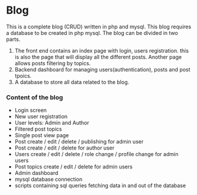 # Blog

This is a complete blog (CRUD) written in php and mysql. This blog requires a database to be created in php mysql. The blog can be divided in two parts. 
1.  The front end contains an index page with login, users registration. this is also the page that will display all the different posts. Another page allows posts filtering by topics.
2. Backend dashboard for managing users(authentication), posts and post tpoics.
3. A database to store all data related to the blog.

### Content of the blog
* Login screen
* New user registration 
* User levels: Admin and Author
* Filtered post topics
* Single post view page
* Post create / edit / delete / publishing for admin user
* Post create / edit / delete for author user
* Users create / edit / delete / role change / profile change for admin users
* Post topics create / edit / delete for admin users
* Admin dashboard
* mysql database connection
* scripts containing sql queries fetching data in and out of the database





